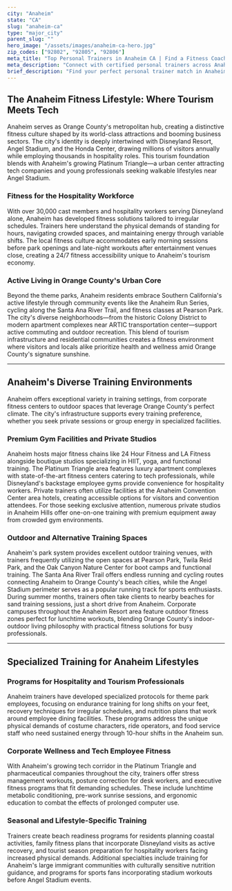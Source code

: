 ```yaml
---
city: "Anaheim"
state: "CA"
slug: "anaheim-ca"
type: "major_city"
parent_slug: ""
hero_image: "/assets/images/anaheim-ca-hero.jpg"
zip_codes: ["92802", "92805", "92806"]
meta_title: "Top Personal Trainers in Anaheim CA | Find a Fitness Coach"
meta_description: "Connect with certified personal trainers across Anaheim, specializing in resort employee fitness, theme park endurance, and Orange County active lifestyles."
brief_description: "Find your perfect personal trainer match in Anaheim, the vibrant heart of Orange County. Whether you're a hospitality professional at Disneyland needing shift-friendly workouts, a tech employee in the Platinum Triangle seeking stress management, or a resident wanting to maximize our sunny climate with beach body conditioning, we connect you with certified trainers who understand your lifestyle. Our hyper-local service specializes in creating fitness partnerships for Orange County's unique blend of tourism workers, corporate professionals, and active families. Start your personalized fitness journey today with a trainer who knows Anaheim inside and out."
---
```

## The Anaheim Fitness Lifestyle: Where Tourism Meets Tech

Anaheim serves as Orange County's metropolitan hub, creating a distinctive fitness culture shaped by its world-class attractions and booming business sectors. The city's identity is deeply intertwined with Disneyland Resort, Angel Stadium, and the Honda Center, drawing millions of visitors annually while employing thousands in hospitality roles. This tourism foundation blends with Anaheim's growing Platinum Triangle—a urban center attracting tech companies and young professionals seeking walkable lifestyles near Angel Stadium.

### Fitness for the Hospitality Workforce

With over 30,000 cast members and hospitality workers serving Disneyland alone, Anaheim has developed fitness solutions tailored to irregular schedules. Trainers here understand the physical demands of standing for hours, navigating crowded spaces, and maintaining energy through variable shifts. The local fitness culture accommodates early morning sessions before park openings and late-night workouts after entertainment venues close, creating a 24/7 fitness accessibility unique to Anaheim's tourism economy.

### Active Living in Orange County's Urban Core

Beyond the theme parks, Anaheim residents embrace Southern California's active lifestyle through community events like the Anaheim Run Series, cycling along the Santa Ana River Trail, and fitness classes at Pearson Park. The city's diverse neighborhoods—from the historic Colony District to modern apartment complexes near ARTIC transportation center—support active commuting and outdoor recreation. This blend of tourism infrastructure and residential communities creates a fitness environment where visitors and locals alike prioritize health and wellness amid Orange County's signature sunshine.

---

## Anaheim's Diverse Training Environments

Anaheim offers exceptional variety in training settings, from corporate fitness centers to outdoor spaces that leverage Orange County's perfect climate. The city's infrastructure supports every training preference, whether you seek private sessions or group energy in specialized facilities.

### Premium Gym Facilities and Private Studios

Anaheim hosts major fitness chains like 24 Hour Fitness and LA Fitness alongside boutique studios specializing in HIIT, yoga, and functional training. The Platinum Triangle area features luxury apartment complexes with state-of-the-art fitness centers catering to tech professionals, while Disneyland's backstage employee gyms provide convenience for hospitality workers. Private trainers often utilize facilities at the Anaheim Convention Center area hotels, creating accessible options for visitors and convention attendees. For those seeking exclusive attention, numerous private studios in Anaheim Hills offer one-on-one training with premium equipment away from crowded gym environments.

### Outdoor and Alternative Training Spaces

Anaheim's park system provides excellent outdoor training venues, with trainers frequently utilizing the open spaces at Pearson Park, Twila Reid Park, and the Oak Canyon Nature Center for boot camps and functional training. The Santa Ana River Trail offers endless running and cycling routes connecting Anaheim to Orange County's beach cities, while the Angel Stadium perimeter serves as a popular running track for sports enthusiasts. During summer months, trainers often take clients to nearby beaches for sand training sessions, just a short drive from Anaheim. Corporate campuses throughout the Anaheim Resort area feature outdoor fitness zones perfect for lunchtime workouts, blending Orange County's indoor-outdoor living philosophy with practical fitness solutions for busy professionals.

---

## Specialized Training for Anaheim Lifestyles

### Programs for Hospitality and Tourism Professionals

Anaheim trainers have developed specialized protocols for theme park employees, focusing on endurance training for long shifts on your feet, recovery techniques for irregular schedules, and nutrition plans that work around employee dining facilities. These programs address the unique physical demands of costume characters, ride operators, and food service staff who need sustained energy through 10-hour shifts in the Anaheim sun.

### Corporate Wellness and Tech Employee Fitness

With Anaheim's growing tech corridor in the Platinum Triangle and pharmaceutical companies throughout the city, trainers offer stress management workouts, posture correction for desk workers, and executive fitness programs that fit demanding schedules. These include lunchtime metabolic conditioning, pre-work sunrise sessions, and ergonomic education to combat the effects of prolonged computer use.

### Seasonal and Lifestyle-Specific Training

Trainers create beach readiness programs for residents planning coastal activities, family fitness plans that incorporate Disneyland visits as active recovery, and tourist season preparation for hospitality workers facing increased physical demands. Additional specialties include training for Anaheim's large immigrant communities with culturally sensitive nutrition guidance, and programs for sports fans incorporating stadium workouts before Angel Stadium events.